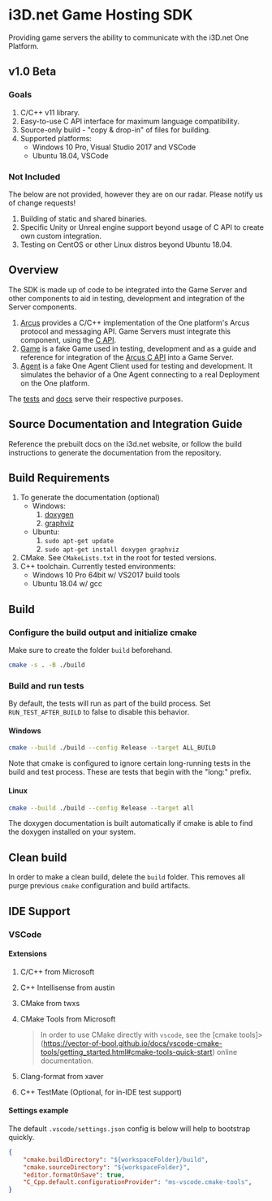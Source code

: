 # i3D.net Game Hosting SDK

Providing game servers the ability to communicate with the i3D.net One Platform.

## v1.0 Beta

### Goals

1. C/C++ v11 library.
2. Easy-to-use C API interface for maximum language compatibility.
3. Source-only build - "copy & drop-in" of files for building.
4. Supported platforms:
    - Windows 10 Pro, Visual Studio 2017 and VSCode
    - Ubuntu 18.04, VSCode

### Not Included

The below are not provided, however they are on our radar. Please notify us of change requests!

1. Building of static and shared binaries.
2. Specific Unity or Unreal engine support beyond usage of C API to create own custom integration.
3. Testing on CentOS or other Linux distros beyond Ubuntu 18.04.

## Overview

The SDK is made up of code to be integrated into the Game Server and other components to aid in testing, development and integration of the Server components.

1. [Arcus](one/arcus/readme.md) provides a C/C++ implementation of the One platform's Arcus protocol and messaging API. Game Servers must integrate this component, using the [C API](one/server/c_api.h).
2. [Game](one/game/readme.md) is a fake Game used in testing, development and as a guide and reference for integration of the [Arcus C API](one/arcus/readme.md) into a Game Server.
3. [Agent](one/agent/readme.md) is a fake One Agent Client used for testing and development. It simulates the behavior of a One Agent connecting to a real Deployment on the One platform.

The [tests](one/tests/readme.md) and [docs](one/docs/readme.md) serve their respective purposes.

## Source Documentation and Integration Guide

Reference the prebuilt docs on the i3d.net website, or follow the build instructions to generate the documentation from the repository.

## Build Requirements

1. To generate the documentation (optional)
    - Windows:
        1. [doxygen](https://www.doxygen.nl/manual/install.html#install_bin_windows)
        2. [graphviz](https://graphviz.org/download/)
    - Ubuntu:
        1. `sudo apt-get update`
        2. `sudo apt-get install doxygen graphviz`
2. CMake. See `CMakeLists.txt` in the root for tested versions.
3. C++ toolchain. Currently tested environments:
    - Windows 10 Pro 64bit w/ VS2017 build tools
    - Ubuntu 18.04 w/ gcc

## Build

### Configure the build output and initialize cmake

Make sure to create the folder `build` beforehand.

```bash
cmake -s . -B ./build
```

### Build and run tests

By default, the tests will run as part of the build process. Set `RUN_TEST_AFTER_BUILD` to false to disable this behavior.

#### Windows

```bash
cmake --build ./build --config Release --target ALL_BUILD
```

Note that cmake is configured to ignore certain long-running tests in the build
and test process. These are tests that begin with the "long:" prefix.

#### Linux

```bash
cmake --build ./build --config Release --target all
```

The doxygen documentation is built automatically if cmake is able to find the doxygen installed on your system.

## Clean build

In order to make a clean build, delete the `build` folder. This removes all purge previous `cmake` configuration and build artifacts.

## IDE Support

### VSCode

#### Extensions

1. C/C++ from Microsoft
2. C++ Intellisense from austin
3. CMake from twxs
4. CMake Tools from Microsoft
    > In order to use CMake directly with `vscode`, see the [cmake tools]> (https://vector-of-bool.github.io/docs/vscode-cmake-tools/getting_started.html#cmake-tools-quick-start) online documentation.

5. Clang-format from xaver
6. C++ TestMate (Optional, for in-IDE test support)

#### Settings example

The default `.vscode/settings.json` config is below will help to bootstrap quickly.

```json
{
    "cmake.buildDirectory": "${workspaceFolder}/build",
    "cmake.sourceDirectory": "${workspaceFolder}",
    "editor.formatOnSave": true,
    "C_Cpp.default.configurationProvider": "ms-vscode.cmake-tools",
}
```
